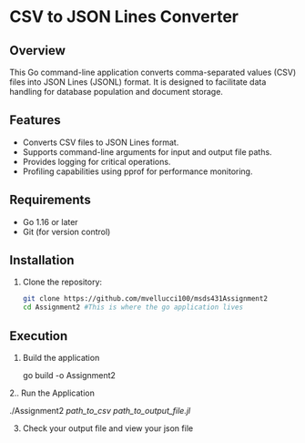 # CSV to JSON Lines Converter

## Overview

This Go command-line application converts comma-separated values (CSV) files into JSON Lines (JSONL) format. It is designed to facilitate data handling for database population and document storage.

## Features

- Converts CSV files to JSON Lines format.
- Supports command-line arguments for input and output file paths.
- Provides logging for critical operations.
- Profiling capabilities using pprof for performance monitoring.

## Requirements

- Go 1.16 or later
- Git (for version control)

## Installation

1. Clone the repository:

   ```bash
   git clone https://github.com/mvellucci100/msds431Assignment2
   cd Assignment2 #This is where the go application lives

## Execution
1. Build the application
   
   go build -o Assignment2
   
2.. Run the Application

   ./Assignment2 *path_to_csv* *path_to_output_file.jl*
   
3. Check your output file and view your json file
